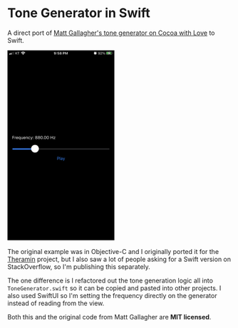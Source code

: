 # Tone Generator in Swift

A direct port of [Matt Gallagher's tone generator on Cocoa with Love](https://www.cocoawithlove.com/2010/10/ios-tone-generator-introduction-to.html) to Swift.

<img src="https://github.com/AcroMace/ToneGeneratorSwift/raw/main/Demo.png" width="240">

The original example was in Objective-C and I originally ported it for the [Theramin](https://github.com/AcroMace/Theramin) project, but I also saw a lot of people asking for a Swift version on StackOverflow, so I'm publishing this separately.

The one difference is I refactored out the tone generation logic all into `ToneGenerator.swift` so it can be copied and pasted into other projects. I also used SwiftUI so I'm setting the frequency directly on the generator instead of reading from the view.

Both this and the original code from Matt Gallagher are **MIT licensed**.
